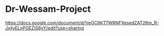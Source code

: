 # Dr-Wessam-Project

https://docs.google.com/document/d/1reGC6KT7WRNFXesedZAT26m_R-JxjlyELnPGEZjS8yY/edit?usp=sharing
